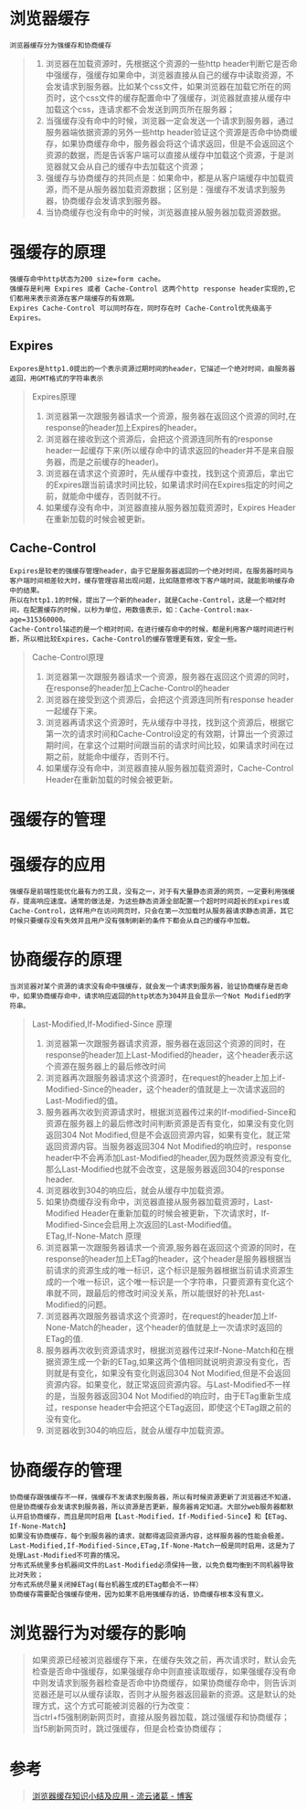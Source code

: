 # 浏览器缓存  
    浏览器缓存分为强缓存和协商缓存  
> 1. 浏览器在加载资源时，先根据这个资源的一些http header判断它是否命中强缓存，强缓存如果命中，浏览器直接从自己的缓存中读取资源，不会发请求到服务器。比如某个css文件，如果浏览器在加载它所在的网页时，这个css文件的缓存配置命中了强缓存，浏览器就直接从缓存中加载这个css，连请求都不会发送到网页所在服务器；  
> 2. 当强缓存没有命中的时候，浏览器一定会发送一个请求到服务器，通过服务器端依据资源的另外一些http header验证这个资源是否命中协商缓存，如果协商缓存命中，服务器会将这个请求返回，但是不会返回这个资源的数据，而是告诉客户端可以直接从缓存中加载这个资源，于是浏览器就又会从自己的缓存中去加载这个资源；
> 3. 强缓存与协商缓存的共同点是：如果命中，都是从客户端缓存中加载资源，而不是从服务器加载资源数据；区别是：强缓存不发请求到服务器，协商缓存会发请求到服务器。
> 4. 当协商缓存也没有命中的时候，浏览器直接从服务器加载资源数据。  
# 强缓存的原理  
    强缓存命中http状态为200 size=form cache。  
    强缓存是利用 Expires 或者 Cache-Control 这两个http response header实现的,它们都用来表示资源在客户端缓存的有效期。
    Expires Cache-Control 可以同时存在，同时存在时 Cache-Control优先级高于Expires。
## Expires  
    Expores是http1.0提出的一个表示资源过期时间的header，它描述一个绝对时间，由服务器返回，用GMT格式的字符串表示
> Expires原理
> 1. 浏览器第一次跟服务器请求一个资源，服务器在返回这个资源的同时,在response的header加上Expires的header。
> 2. 浏览器在接收到这个资源后，会把这个资源连同所有的response header一起缓存下来(所以缓存命中的请求返回的header并不是来自服务器，而是之前缓存的header)。
> 3. 浏览器在请求这个资源时，先从缓存中查找，找到这个资源后，拿出它的Expires跟当前请求时间比较，如果请求时间在Expires指定的时间之前，就能命中缓存，否则就不行。
> 4. 如果缓存没有命中，浏览器直接从服务器加载资源时，Expires Header在重新加载的时候会被更新。
## Cache-Control
    Expires是较老的强缓存管理header，由于它是服务器返回的一个绝对时间，在服务器时间与客户端时间相差较大时，缓存管理容易出现问题，比如随意修改下客户端时间，就能影响缓存命中的结果。  
    所以在http1.1的时候，提出了一个新的header，就是Cache-Control，这是一个相对时间，在配置缓存的时候，以秒为单位，用数值表示，如：Cache-Control:max-age=315360000。
    Cache-Control描述的是一个相对时间，在进行缓存命中的时候，都是利用客户端时间进行判断，所以相比较Expires，Cache-Control的缓存管理更有效，安全一些。
> Cache-Control原理
> 1. 浏览器第一次跟服务器请求一个资源，服务器在返回这个资源的同时，在response的header加上Cache-Control的header
> 2. 浏览器在接受到这个资源后，会把这个资源连同所有response header一起缓存下来。
> 3. 浏览器再请求这个资源时，先从缓存中寻找，找到这个资源后，根据它第一次的请求时间和Cache-Control设定的有效期，计算出一个资源过期时间，在拿这个过期时间跟当前的请求时间比较，如果请求时间在过期之前，就能命中缓存，否则不行。
> 4. 如果缓存没有命中，浏览器直接从服务器加载资源时，Cache-Control Header在重新加载的时候会被更新。
# 强缓存的管理  
# 强缓存的应用
    强缓存是前端性能优化最有力的工具，没有之一，对于有大量静态资源的网页，一定要利用强缓存，提高响应速度。通常的做法是，为这些静态资源全部配置一个超时时间超长的Expires或Cache-Control，这样用户在访问网页时，只会在第一次加载时从服务器请求静态资源，其它时候只要缓存没有失效并且用户没有强制刷新的条件下都会从自己的缓存中加载。
# 协商缓存的原理
    当浏览器对某个资源的请求没有命中强缓存，就会发一个请求到服务器，验证协商缓存是否命中，如果协商缓存命中，请求响应返回的http状态为304并且会显示一个Not Modified的字符串。
> Last-Modified,If-Modified-Since 原理
> 1. 浏览器第一次跟服务器请求资源，服务器在返回这个资源的同时，在response的header加上Last-Modified的header，这个header表示这个资源在服务器上的最后修改时间    
> 2. 浏览器再次跟服务器请求这个资源时，在request的header上加上if-Modified-Since的header，这个header的值就是上一次请求返回的Last-Modified的值。
> 3. 服务器再次收到资源请求时，根据浏览器传过来的If-modified-Since和资源在服务器上的最后修改时间判断资源是否有变化，如果没有变化则返回304 Not Modified,但是不会返回资源内容，如果有变化，就正常返回资源内容。当服务器返回304 Not Modified的响应时，response header中不会再添加Last-Modified的header,因为既然资源没有变化,那么Last-Modified也就不会改变，这是服务器返回304的response header.
> 4. 浏览器收到304的响应后，就会从缓存中加载资源。
> 5. 如果协商缓存没有命中，浏览器直接从服务器加载资源时，Last-Modified Header在重新加载的时候会被更新，下次请求时，If-Modified-Since会启用上次返回的Last-Modified值。   
> ETag,If-None-Match 原理
> 1. 浏览器第一次跟服务器请求一个资源,服务器在返回这个资源的同时，在response的header加上ETag的header，这个header是服务器根据当前请求的资源生成的唯一标识，这个标识是服务器根据当前请求资源生成的一个唯一标识，这个唯一标识是一个字符串，只要资源有变化这个串就不同，跟最后的修改时间没关系，所以能很好的补充Last-Modified的问题。
> 2. 浏览器再次跟服务器请求这个资源时，在request的header加上If-None-Match的header，这个header的值就是上一次请求时返回的ETag的值.
> 3. 服务器再次收到资源请求时，根据浏览器传过来If-None-Match和在根据资源生成一个新的ETag,如果这两个值相同就说明资源没有变化，否则就是有变化，如果没有变化则返回304 Not Modified,但是不会返回资源内容。如果变化，就正常返回资源内容。与Last-Modified不一样的是，当服务器返回304 Not Modified的响应时，由于ETag重新生成过，response header中会把这个ETag返回，即使这个ETag跟之前的没有变化。
> 4. 浏览器收到304的响应后，就会从缓存中加载资源。
# 协商缓存的管理
    协商缓存跟强缓存不一样，强缓存不发请求到服务器，所以有时候资源更新了浏览器还不知道，但是协商缓存会发请求到服务器，所以资源是否更新，服务器肯定知道。大部分web服务器都默认开启协商缓存，而且是同时启用【Last-Modified，If-Modified-Since】和【ETag、If-None-Match】
    如果没有协商缓存，每个到服务器的请求，就都得返回资源内容，这样服务器的性能会极差。
    Last-Modified,If-Modified-Since,ETag,If-None-Match一般是同时启用，这是为了处理Last-Modified不可靠的情况。
    分布式系统里多台机器间文件的Last-Modified必须保持一致，以免负载均衡到不同机器导致比对失败；
    分布式系统尽量关闭掉ETag(每台机器生成的ETag都会不一样）
    协商缓存需要配合强缓存使用，因为如果不启用强缓存的话，协商缓存根本没有意义。
# 浏览器行为对缓存的影响
> 如果资源已经被浏览器缓存下来，在缓存失效之前，再次请求时，默认会先检查是否命中强缓存，如果强缓存命中则直接读取缓存，如果强缓存没有命中则发请求到服务器检查是否命中协商缓存，如果协商缓存命中，则告诉浏览器还是可以从缓存读取，否则才从服务器返回最新的资源。这是默认的处理方式，这个方式可能被浏览器的行为改变：  
> 当ctrl+f5强制刷新网页时，直接从服务器加载，跳过强缓存和协商缓存；  
> 当f5刷新网页时，跳过强缓存，但是会检查协商缓存；  
# 参考  
> [浏览器缓存知识小结及应用 - 流云诸葛 - 博客](https://www.cnblogs.com/lyzg/p/5125934.html)